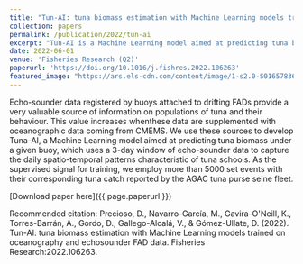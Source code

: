 ```yaml
---
title: "Tun-AI: tuna biomass estimation with Machine Learning models trained on oceanography and echosounder FAD data"
collection: papers
permalink: /publication/2022/tun-ai
excerpt: "Tun-AI is a Machine Learning model aimed at predicting tuna biomass under a given buoy, using echo-sounder and oceanography data."
date: 2022-06-01
venue: 'Fisheries Research (Q2)'
paperurl: 'https://doi.org/10.1016/j.fishres.2022.106263'
featured_image: "https://ars.els-cdn.com/content/image/1-s2.0-S0165783622000406-gr3.jpg"
---
```

Echo-sounder data registered by buoys attached to drifting FADs provide a very valuable source of information on populations of tuna and their behaviour. This value increases whenthese data are supplemented with oceanographic data coming from CMEMS. We use these sources to develop Tuna-AI, a Machine Learning model aimed at predicting tuna biomass under a given buoy, which uses a 3-day window of echo-sounder data to capture the daily spatio-temporal patterns characteristic of tuna schools. As the supervised signal for training, we employ more than 5000 set events with their corresponding tuna catch reported by the AGAC tuna purse seine fleet.

[Download paper here]({{ page.paperurl }})

Recommended citation: Precioso, D., Navarro-García, M., Gavira-O'Neill, K., Torres-Barrán, A., Gordo, D., Gallego-Alcalá, V., & Gómez-Ullate, D. (2022). Tun-AI: tuna biomass estimation with Machine Learning models trained on oceanography and echosounder FAD data. Fisheries Research:2022.106263.
